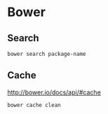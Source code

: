 # Bower

## Search

    bower search package-name

## Cache

<http://bower.io/docs/api/#cache>

    bower cache clean
